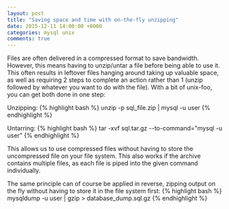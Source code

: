 ```yaml
---
layout: post
title: "Saving space and time with on-the-fly unzipping"
date: 2015-12-11 14:00:00 +0000
categories: mysql unix
comments: true
---
```


Files are often delivered in a compressed format to save bandwidth. However, this means having to unzip/untar a file before being able to use it. This often results in leftover files hanging around taking up valuable space, as well as requiring 2 steps to complete an action rather than 1 (unzip followed by whatever you want to do with the file). With a bit of unix-foo, you can get both done in one step:

Unzipping:
{% highlight bash %}
unzip -p sql_file.zip | mysql -u user
{% endhighlight %}

Untarring:
{% highlight bash %}
tar -xvf sql.tar.gz --to-command="mysql -u user"
{% endhighlight %}

This allows us to use compressed files without having to store the uncompressed file on your file system. This also works if the archive contains multiple files, as each file is piped into the given command individually.

The same principle can of course be applied in reverse, zipping output on the fly without having to store it in the file system first:
{% highlight bash %}
mysqldump -u user | gzip > database_dump.sql.gz
{% endhighlight %}
